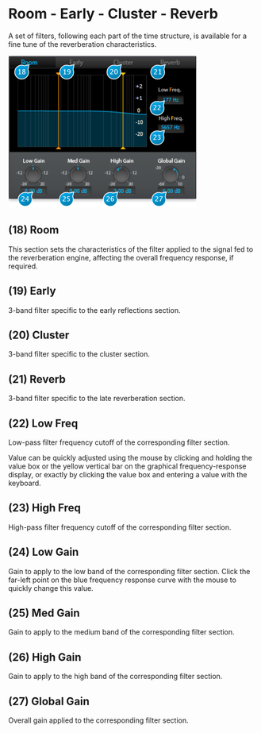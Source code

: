 # Room - Early - Cluster - Reverb
A set of filters, following each part of the time structure, is available for a fine tune of the reverberation characteristics.

![](include/verb_05.PNG)

## (18) Room
This section sets the characteristics of the filter applied to the signal fed to the reverberation engine, affecting 
the overall frequency response, if required.

## (19) Early
3-band filter specific to the early reflections section.

## (20) Cluster
3-band filter specific to the cluster section.

## (21) Reverb
3-band  filter  specific  to  the  late  reverberation 
section.

## (22) Low Freq
Low-pass  filter  frequency  cutoff  of  the  corresponding filter section.

Value can be quickly adjusted using the mouse by clicking and holding the value box or the yellow vertical bar on the 
graphical frequency-response display, or exactly by clicking the value box and entering a value with the keyboard.

## (23) High Freq
High-pass filter frequency cutoff of the corresponding filter section. 

## (24) Low Gain
Gain to apply to the low band of the corresponding filter section. Click the far-left point on the blue frequency response 
curve with the mouse to quickly change this value.

## (25) Med Gain
Gain to apply to the medium band of the corresponding filter section.

## (26) High Gain
Gain to apply to the high band of the corresponding filter section.

## (27) Global Gain
Overall gain applied to the corresponding filter section.
